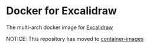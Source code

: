 # Docker for Excalidraw

The multi-arch docker image for [Excalidraw](https://github.com/excalidraw/excalidraw)

NOTICE: This repository has moved to [container-images](https://github.com/harryzcy/container-images/images/excalidraw)
